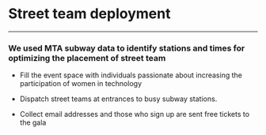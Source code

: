 # Street team deployment

----
### We used MTA subway data to  identify stations and times for optimizing the placement of street team

- Fill the event space with individuals passionate about increasing the participation of women in technology

- Dispatch street teams at entrances to busy subway stations. 

- Collect email addresses and those who sign up are sent free tickets to the gala
